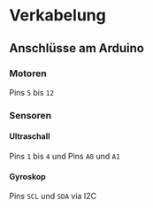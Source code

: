 # Verkabelung

## Anschlüsse am Arduino

### Motoren

Pins ``5`` bis ``12``

### Sensoren

#### Ultraschall

Pins ``1`` bis ``4`` und Pins ``A0`` und ``A1``

#### Gyroskop

Pins ``SCL`` und ``SDA`` via I2C
